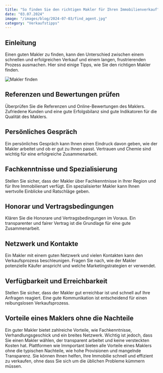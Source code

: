 ```yaml
---
title: "So finden Sie den richtigen Makler für Ihren Immobilienverkauf"
date: "03.07.2024"
image: "/images/blog/2024-07-03/find_agent.jpg"
category: "Verkaufstipps"
---
```


## Einleitung

Einen guten Makler zu finden, kann den Unterschied zwischen einem schnellen und erfolgreichen Verkauf und einem langen, frustrierenden Prozess ausmachen. Hier sind einige Tipps, wie Sie den richtigen Makler finden.

![Makler finden](/images/blog/2024-07-03/find_agent.jpg)

## Referenzen und Bewertungen prüfen

Überprüfen Sie die Referenzen und Online-Bewertungen des Maklers. Zufriedene Kunden und eine gute Erfolgsbilanz sind gute Indikatoren für die Qualität des Maklers.

## Persönliches Gespräch

Ein persönliches Gespräch kann Ihnen einen Eindruck davon geben, wie der Makler arbeitet und ob er gut zu Ihnen passt. Vertrauen und Chemie sind wichtig für eine erfolgreiche Zusammenarbeit.

## Fachkenntnisse und Spezialisierung

Stellen Sie sicher, dass der Makler über Fachkenntnisse in Ihrer Region und für Ihre Immobilienart verfügt. Ein spezialisierter Makler kann Ihnen wertvolle Einblicke und Ratschläge geben.

## Honorar und Vertragsbedingungen

Klären Sie die Honorare und Vertragsbedingungen im Voraus. Ein transparenter und fairer Vertrag ist die Grundlage für eine gute Zusammenarbeit.

## Netzwerk und Kontakte

Ein Makler mit einem guten Netzwerk und vielen Kontakten kann den Verkaufsprozess beschleunigen. Fragen Sie nach, wie der Makler potenzielle Käufer anspricht und welche Marketingstrategien er verwendet.

## Verfügbarkeit und Erreichbarkeit

Stellen Sie sicher, dass der Makler gut erreichbar ist und schnell auf Ihre Anfragen reagiert. Eine gute Kommunikation ist entscheidend für einen reibungslosen Verkaufsprozess.

## Vorteile eines Maklers ohne die Nachteile

Ein guter Makler bietet zahlreiche Vorteile, wie Fachkenntnisse, Verhandlungsgeschick und ein breites Netzwerk. Wichtig ist jedoch, dass Sie einen Makler wählen, der transparent arbeitet und keine versteckten Kosten hat. Plattformen wie Immportant bieten alle Vorteile eines Maklers ohne die typischen Nachteile, wie hohe Provisionen und mangelnde Transparenz. Sie können Ihnen helfen, Ihre Immobilie schnell und effizient zu verkaufen, ohne dass Sie sich um die üblichen Probleme kümmern müssen.
